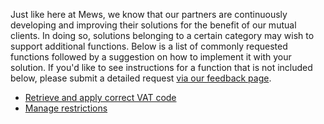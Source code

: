 
Just like here at Mews, we know that our partners are continuously developing and improving their solutions for the
benefit of our mutual clients. In doing so, solutions belonging to a certain category may wish to support additional functions.
Below is a list of commonly requested functions followed by a suggestion on how to implement it with your solution. If
you'd like to see instructions for a function that
is not included below, please submit a detailed request [via our feedback
page](https://feedback.mews.com/forums/919087-marketplace-app-store-integrations?category_id=353524).

* [Retrieve and apply correct VAT code](vat-codes.md)
* [Manage restrictions](additional-functions.md#manage-restrictions)
